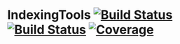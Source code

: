 # IndexingTools [![Build Status](https://github.com/emmt/IndexingTools.jl/actions/workflows/CI.yml/badge.svg?branch=main)](https://github.com/emmt/IndexingTools.jl/actions/workflows/CI.yml?query=branch%3Amain) [![Build Status](https://ci.appveyor.com/api/projects/status/github/emmt/IndexingTools.jl?svg=true)](https://ci.appveyor.com/project/emmt/IndexingTools-jl) [![Coverage](https://codecov.io/gh/emmt/IndexingTools.jl/branch/main/graph/badge.svg)](https://codecov.io/gh/emmt/IndexingTools.jl)
